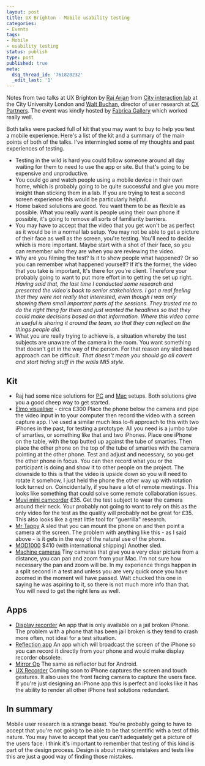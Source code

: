 ```yaml
---
layout: post
title: UX Brighton - Mobile usability testing
categories:
- Events
tags:
- Mobile
- usability testing
status: publish
type: post
published: true
meta:
  dsq_thread_id: '761820232'
  _edit_last: '1'
---
```

<p>Notes from two talks at UX Brighton by <a href=\"http://www.twitter.com/rajarjan\">Raj Arjan</a> from <a href=\"http://hcid.soi.city.ac.uk/cityinteractionlab/\">City interaction lab</a> at the City University London and <a href=\"http://www.twitter.com/silverfoxyboy\">Walt Buchan</a>, director of user research at <a href=\"http://www.cxpartners.co.uk/\">CX Partners</a>. The event was kindly hosted by <a href=\"https://twitter.com/FabricaGallery\">Fabrica Gallery</a> which worked really well.</p>

<p>Both talks were packed full of kit that you may want to buy to help you test a mobile experience. Here's a list of the kit and a summary of the main points of both of the talks. I've intermingled some of my thoughts and past experiences of testing.</p>

<ul>
<li>Testing in the wild is hard you could follow someone around all day waiting for them to need to use the app or site. But that's going to be expensive and unproductive.</li>
<li>You could go and watch people using a mobile device in their own home, which is probably going to be quite successful and give you more insight than sticking them in a lab. If you are trying to test a second screen experience this would be particularly helpful.</li>
<li>Home baked solutions are good. You want them to be as flexible as possible. What you really want is people using their own phone if possible, it's going to remove all sorts of familiarity barriers.</li>
<li>You may have to accept that the video that you get won't be as perfect as it would be in a normal lab setup. You may not be able to get a picture of their face as well as the screen, you're testing. You'll need to decide which is more important. Maybe start with a shot of their face, so you can remember who they are when you are reviewing the video.</li>
<li>Why are you filming the test? Is it to show people what happened? Or so you can remember what happened yourself? If it's the former, the video that you take is important, It's there for you're client. Therefore your probably going to want to put more effort in to getting the set up right. <em>Having said that, the last time I conducted some research and presented the video's back to senior stakeholders. I got a real feeling that they were not really that interested, even though I was only showing them small important parts of the sessions. They trusted me to do the right thing for them and just wanted the headlines so that they could make decisions based on that information. Where this video came in useful is sharing it around the team, so that they can reflect on the things people did.</em></li>
<li>What you are really trying to achieve is, a situation whereby the test subjects are unaware of the camera in the room. You want something that doesn't get in the way of the person. For that reason any sled based approach can be difficult. <em>That doesn't mean you should go all covert and start hiding stuff in the walls MI5 style.</em></li>
</ul>

<h2>Kit</h2>

<ul>
<li>Raj had some nice solutions for <a href="http://www.wishlistr.com/cinteractionlab">PC</a> and <a href="http://www.wishlistr.com/cinteractionlab1">Mac</a> setups. Both solutions give you a good cheep way to get started.</li>
<li><a href="http://www.elmo-visualiser.co.uk/product-information.html">Elmo visualiser</a> - circa £300 Place the phone below the camera and pipe the video input in to your computer then record the video with a screen capture app. I've used a similar much less lo-fi approach to this with two iPhones in the past, for testing a prototype. All you need is a jumbo tube of smarties, or something like that and two iPhones. Place one iPhone on the table, with the top butted up against the tube of smarties. Then place the other phone on the top of the tube of smarties with the camera pointing at the other phone. Test and adjust and necessary, so you get the other phone in focus. You can then record what you or the participant is doing and show it to other people on the project. The downside to this is that the video is upside down so you will need to rotate it somehow, I just held the phone the other way up with rotation lock turned on. Coincidentally, if you have a lot of remote meetings. This looks like something that could solve some remote collaboration issues.</li>
<li><a href="http://www.amazon.co.uk/Veho-VCC-003-Muvi-Micro-Camcorder/dp/B0029631VI/ref=sr_1_1?ie=UTF8&amp;qid=1342029157&amp;sr=8-1">Muvi mini camcorder</a> £35. Get the test subject to wear the camera around their neck. Your probably not going to want to rely on this as the only video for the test as the quality will probably not be great for £35. This also looks like a great little tool for "guerrilla" research. </li>
<li><a href="http://www.mrtappy.com/">Mr Tappy</a> A sled that you can mount the phone on and then point a camera at the screen. The problem with anything like this - as I said above - is it gets in the way of the natural use of the phone.</li>
<li><a href="http://www.measuringusability.com/products/mod1000">MOD1000</a> $410 (with international shipping) Another sled.</li>
<li><a href="http://www.alrad.co.uk/imaging/FAQ-Machinevisioncameras.html">Machine cameras</a> Tiny cameras that give you a very clear picture from a distance, you can pan and zoom from your Mac. I'm not sure how necessary the pan and zoom will be. In my experience things happen in a split second in a test and unless you are very quick once you have zoomed in the moment will have passed. Walt chucked this one in saying he was aspiring to it, so there is not much more info than that. You will need to get the right lens as well.</li>
</ul>

<h2>Apps</h2>

<ul>
<li><a href="http://rpetri.ch/cydia/displayrecorder/">Display recorder</a> An app that is only available on a jail broken iPhone. The problem with a phone that has been jail broken is they tend to crash more often, not ideal for a test situation.</li>
<li><a href="http://www.reflectionapp.com/">Reflection app</a> An app which will broadcast the screen of the iPhone so you can record it directly from your phone and would make display recorder obsolete. </li>
<li><a href="http://www.mirrorop.com/index.html">Mirror Op</a> The same as reflector but for Android.</li>
<li><a href="http://www.uxrecorder.com/">UX Recorder</a> Coming soon to iPhone captures the screen and touch gestures. It also uses the front facing camera to capture the users face. If you're just designing an iPhone app this is perfect and looks like it has the ability to render all other iPhone test solutions redundant.</li>
</ul>

<h2>In summary</h2>

<p>Mobile user research is a strange beast. You're probably going to have to accept that you're not going to be able to be that scientific with a test of this nature. You may have to accept that you can't adequately get a picture of the users face. I think it's important to remember that testing of this kind is part of the design process. Design is about making mistakes and tests like this are just a good way of finding those mistakes.</p>
